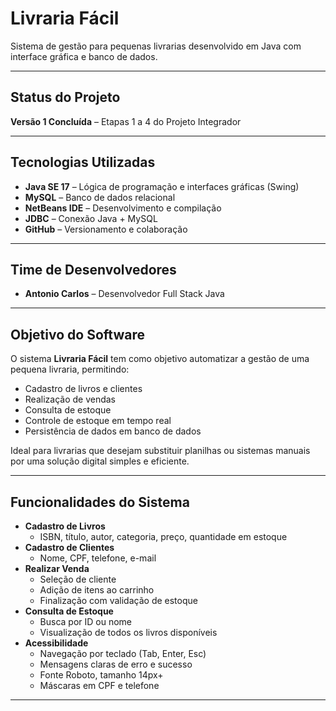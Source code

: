 # Livraria Fácil

 Sistema de gestão para pequenas livrarias desenvolvido em Java com interface gráfica e banco de dados.

---

## Status do Projeto
 **Versão 1 Concluída** – Etapas 1 a 4 do Projeto Integrador

---

## Tecnologias Utilizadas
- **Java SE 17** – Lógica de programação e interfaces gráficas (Swing)
- **MySQL** – Banco de dados relacional
- **NetBeans IDE** – Desenvolvimento e compilação
- **JDBC** – Conexão Java + MySQL
- **GitHub** – Versionamento e colaboração

---

## Time de Desenvolvedores
- **Antonio Carlos** – Desenvolvedor Full Stack Java

---

## Objetivo do Software
O sistema **Livraria Fácil** tem como objetivo automatizar a gestão de uma pequena livraria, permitindo:
- Cadastro de livros e clientes
- Realização de vendas
- Consulta de estoque
- Controle de estoque em tempo real
- Persistência de dados em banco de dados

Ideal para livrarias que desejam substituir planilhas ou sistemas manuais por uma solução digital simples e eficiente.

---

## Funcionalidades do Sistema
- **Cadastro de Livros**
  - ISBN, título, autor, categoria, preço, quantidade em estoque
- **Cadastro de Clientes**
  - Nome, CPF, telefone, e-mail
- **Realizar Venda**
  - Seleção de cliente
  - Adição de itens ao carrinho
  - Finalização com validação de estoque
- **Consulta de Estoque**
  - Busca por ID ou nome
  - Visualização de todos os livros disponíveis
- **Acessibilidade**
  - Navegação por teclado (Tab, Enter, Esc)
  - Mensagens claras de erro e sucesso
  - Fonte Roboto, tamanho 14px+
  - Máscaras em CPF e telefone

---
